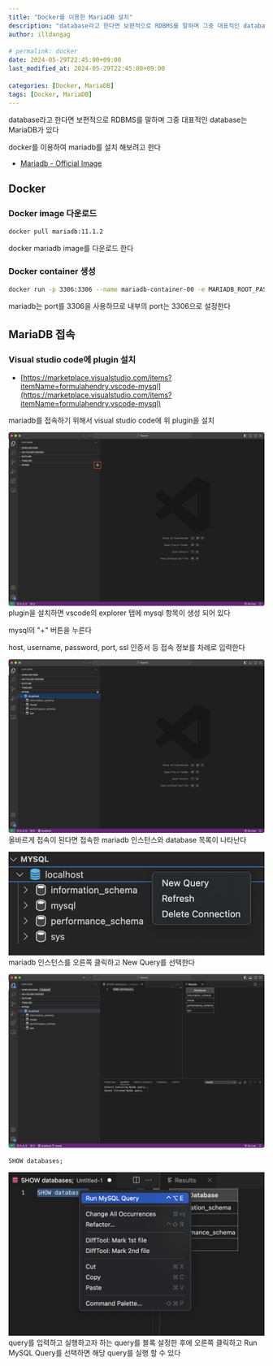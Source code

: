 ```yaml
---
title: "Docker를 이용한 MariaDB 설치"
description: "database라고 한다면 보편적으로 RDBMS를 말하며 그중 대표적인 database는 MariaDB가 있다 docker를 이용하여 mariadb를 설치 해보려고 한다"
author: illdangag

# permalink: docker
date: 2024-05-29T22:45:00+09:00
last_modified_at: 2024-05-29T22:45:00+09:00

categories: [Docker, MariaDB]
tags: [Docker, MariaDB]
---
```


database라고 한다면 보편적으로 RDBMS를 말하며 그중 대표적인 database는 MariaDB가 있다

docker를 이용하여 mariadb를 설치 해보려고 한다

- [Mariadb - Official Image](https://hub.docker.com/_/mariadb)

## Docker

### Docker image 다운로드

```bash
docker pull mariadb:11.1.2
```

docker mariadb image를 다운로드 한다

### Docker container 생성

```bash
docker run -p 3306:3306 --name mariadb-container-00 -e MARIADB_ROOT_PASSWORD=password -d mariadb:11.1.2
```

mariadb는 port를 3306을 사용하므로 내부의 port는 3306으로 설정한다

## MariaDB 접속

### Visual studio code에 plugin 설치

- [https://marketplace.visualstudio.com/items?itemName=formulahendry.vscode-mysql](https://marketplace.visualstudio.com/items?itemName=formulahendry.vscode-mysql)

mariadb를 접속하기 위해서 visual studio code에 위 plugin을 설치

![docker-mariadb-00](/assets/img/post/2024-05-29/docker-mariadb-00.png)  
plugin을 설치하면 vscode의 explorer 탭에 mysql 항목이 생성 되어 있다

mysql의 "+" 버튼을 누른다

host, username, password, port, ssl 인증서 등 접속 정보를 차례로 입력한다

![docker-mariadb-01](/assets/img/post/2024-05-29/docker-mariadb-01.png)  
올바르게 접속이 된다면 접속한 mariadb 인스턴스와 database 목록이 나타난다

![docker-mariadb-02](/assets/img/post/2024-05-29/docker-mariadb-02.png)  
mariadb 인스턴스를 오른쪽 클릭하고 New Query를 선택한다

![docker-mariadb-03](/assets/img/post/2024-05-29/docker-mariadb-03.png)  
```sql
SHOW databases;
```

![docker-mariadb-04](/assets/img/post/2024-05-29/docker-mariadb-04.png)
query를 입력하고 실행하고자 하는 query를 블록 설정한 후에 오른쪽 클릭하고 Run MySQL Query를 선택하면 해당 query를 실행 할 수 있다
